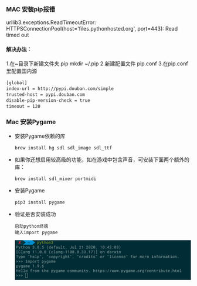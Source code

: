 ### MAC 安装pip报错
urllib3.exceptions.ReadTimeoutError: HTTPSConnectionPool(host='files.pythonhosted.org', port=443): Read timed out

#### 解决办法：
1.在~目录下新建文件夹.pip  mkdir ~/.pip
2.新建配置文件 pip.conf
3.在pip.conf里配置国内源

```
[global]
index-url = http://pypi.douban.com/simple
trusted-host = pypi.douban.com
disable-pip-version-check = true
timeout = 120
```


### Mac 安装Pygame

* 安装Pygame依赖的库
  ```
  brew install hg sdl sdl_image sdl_ttf
  ```
* 如果你还想启用较高级的功能，如在游戏中包含声音，可安装下面两个额外的库：
  
  ```
  brew install sdl_mixer portmidi
  ``` 
* 安装Pygame
  ```
  pip3 install pygame
  ```
* 验证是否安装成功
  ```
  启动python终端
  输入import pygame
  ```
  ![avatar](./img/Snipaste_2020-09-11_17-46-52.png)


